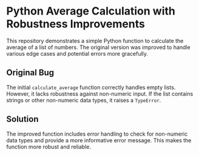 # Python Average Calculation with Robustness Improvements
This repository demonstrates a simple Python function to calculate the average of a list of numbers.  The original version was improved to handle various edge cases and potential errors more gracefully.

## Original Bug
The initial `calculate_average` function correctly handles empty lists.  However, it lacks robustness against non-numeric input. If the list contains strings or other non-numeric data types, it raises a `TypeError`. 

## Solution
The improved function includes error handling to check for non-numeric data types and provide a more informative error message.  This makes the function more robust and reliable.
